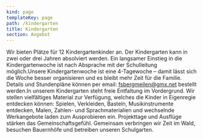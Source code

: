```yaml
---
kind: page
templateKey: page
path: /kindergarten
title: Kindergarten
section: Angebot
---
```

Wir bieten Plätze für 12 Kindergartenkinder an. Der Kindergarten kann in zwei oder drei Jahren absolviert werden. Ein langsamer Einstieg in die Kindergartenwoche ist nach Absprache mit der Schulleitung möglich.Unsere Kindergartenwoche ist eine 4-Tagewoche – damit lässt sich die Woche besser organisieren und es bleibt mehr Zeit für die Familie. Details und Stundenpläne können per email: fsbergmeilen@gmx.net bestellt werden.In unserem Kindergarten steht freie Entfaltung im Vordergrund. Wir stellen vielfältiges Material zur Verfügung, welches die Kinder in Eigenregie entdecken können: Spielen, Verkleiden, Basteln, Musikinstrumente entdecken, Malen, Zahlen- und Sprachmaterialien und wechselnde Werkangebote laden zum Ausprobieren ein. Projekttage und Ausflüge stärken das Gemeinschaftsgefühl. Gemeinsam verbringen wir Zeit im Wald, besuchen Bauernhöfe und betreiben unseren Schulgarten.
